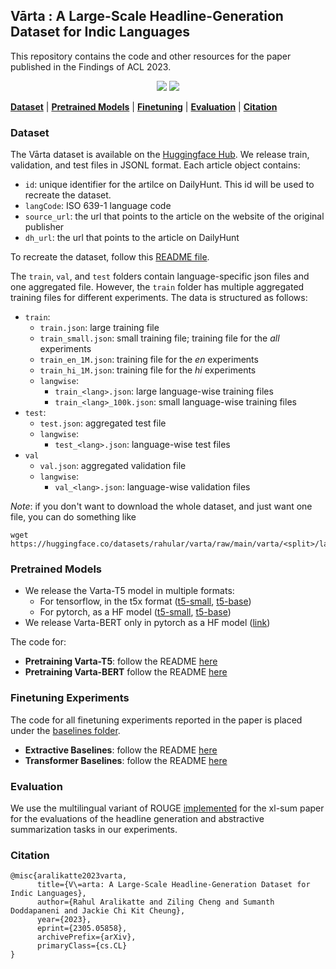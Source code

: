 ## Vārta : A Large-Scale Headline-Generation Dataset for Indic Languages

This repository contains the code and other resources for the paper published in the Findings of ACL 2023.

<p align="center">
  <a href=""><img src="https://img.shields.io/badge/ACL-2023%20Findings-blue"></a>
  <a href="https://github.com/rahular/varta/blob/main/LICENSE">
    <img src="https://img.shields.io/badge/Apache%202.0-green">
  </a>
</p>

[**Dataset**](#dataset) |
[**Pretrained Models**](#pretrained-models) |
[**Finetuning**](#finetuning-experiments) |
[**Evaluation**](#evaluation) |
[**Citation**](#citation)

### Dataset
The Vārta dataset is available on the [Huggingface Hub](https://huggingface.co/datasets/rahular/varta). We release train, validation, and test files in JSONL format. Each article object contains: 
  - `id`: unique identifier for the artilce on DailyHunt. This id will be used to recreate the dataset.
  - `langCode`: ISO 639-1 language code
  - `source_url`: the url that points to the article on the website of the original publisher
  - `dh_url`: the url that points to the article on DailyHunt

To recreate the dataset, follow this [README file](https://github.com/rahular/varta/tree/main/crawler#README.md).

The `train`, `val`, and `test` folders contain language-specific json files and one aggregated file. However, the `train` folder has multiple aggregated training files for different experiments. The data is structured as follows:
- `train`:
  - `train.json`: large training file
  - `train_small.json`: small training file; training file for the *all* experiments
  - `train_en_1M.json`: training file for the *en* experiments
  - `train_hi_1M.json`: training file for the *hi* experiments
  - `langwise`:
    - `train_<lang>.json`: large language-wise training files
    - `train_<lang>_100k.json`: small language-wise training files
- `test`:
  - `test.json`: aggregated test file
  - `langwise`: 
    - `test_<lang>.json`: language-wise test files
- `val`
  - `val.json`: aggregated validation file
  - `langwise`: 
    - `val_<lang>.json`: language-wise validation files

*Note*: if you don't want to download the whole dataset, and just want one file, you can do something like
```
wget https://huggingface.co/datasets/rahular/varta/raw/main/varta/<split>/langwise/<split>_<lang>.json
```

### Pretrained Models
- We release the Varta-T5 model in multiple formats:
  - For tensorflow, in the t5x format ([t5-small](https://console.cloud.google.com/storage/browser/varta-eu/t5x/varta-t5-small-ckpts), [t5-base](https://console.cloud.google.com/storage/browser/varta-eu/t5x/varta-t5-base-ckpts))
  - For pytorch, as a HF model ([t5-small](https://huggingface.co/rahular/varta-t5-small), [t5-base](https://huggingface.co/rahular/varta-t5))
- We release Varta-BERT only in pytorch as a HF model ([link](https://huggingface.co/rahular/varta-bert))

The code for:
- **Pretraining Varta-T5**: follow the README [here](https://github.com/rahular/varta/tree/main/baselines/vartaT5#readme)
- **Pretraining Varta-BERT** follow the README [here](https://github.com/AI4Bharat/IndicBERT#readme)

### Finetuning Experiments
The code for all finetuning experiments reported in the paper is placed under the [baselines folder](https://github.com/rahular/varta/tree/main/baselines).
- **Extractive Baselines**: follow the README [here](https://github.com/rahular/varta/tree/main/baselines/extractive#readme)
- **Transformer Baselines**: follow the README [here](https://github.com/rahular/varta/blob/main/baselines/hf#readme)

### Evaluation
We use the multilingual variant of ROUGE [implemented](https://github.com/csebuetnlp/xl-sum/tree/master/multilingual_rouge_scoring) for the xl-sum paper for the evaluations of the headline generation and abstractive summarization tasks in our experiments. 

### Citation
```
@misc{aralikatte2023varta,
      title={V\=arta: A Large-Scale Headline-Generation Dataset for Indic Languages}, 
      author={Rahul Aralikatte and Ziling Cheng and Sumanth Doddapaneni and Jackie Chi Kit Cheung},
      year={2023},
      eprint={2305.05858},
      archivePrefix={arXiv},
      primaryClass={cs.CL}
}
```
